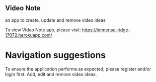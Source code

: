 ## Video Note

an app to create, update and remove video ideas

To view Video Note app, please visit:
https://immense-ridge-17072.herokuapp.com/

# Navigation suggestions

To ensure the application performs as expected, please register and/or login first.
Add, edit and remove video ideas.
